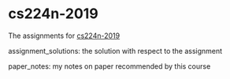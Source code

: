 # cs224n-2019

The assignments for [cs224n-2019](https://web.stanford.edu/class/cs224n/)

assignment_solutions: the solution with respect to the assignment

paper_notes: my notes on paper recommended by this course
